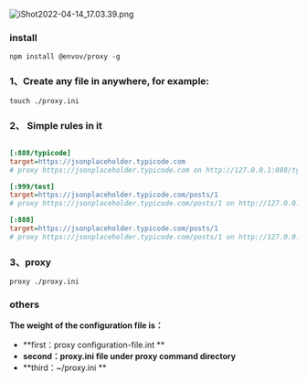 
![iShot2022-04-14_17.03.39.png](https://s2.loli.net/2022/04/14/zREjdyInqBxaFfs.png)


### install 
```shell
npm install @envov/proxy -g 
```

### 1、Create any file in anywhere, for example:
```shell
touch ./proxy.ini
```
### 2、 Simple rules in it

```ini

[:888/typicode]
target=https://jsonplaceholder.typicode.com
# proxy https://jsonplaceholder.typicode.com on http://127.0.0.1:888/typicode

[:999/test]
target=https://jsonplaceholder.typicode.com/posts/1
# proxy https://jsonplaceholder.typicode.com/posts/1 on http://127.0.0.1:999/test

[:888]
target=https://jsonplaceholder.typicode.com/posts/1
# proxy https://jsonplaceholder.typicode.com/posts/1 on http://127.0.0.1:888
```

### 3、proxy <configuration-file>
```shell
proxy ./proxy.ini
```


### others
**The weight of the  configuration file is：**

*  **first：proxy configuration-file.int **
*  **second：proxy.ini file under proxy command directory**
*  **third：~/proxy.ini **
